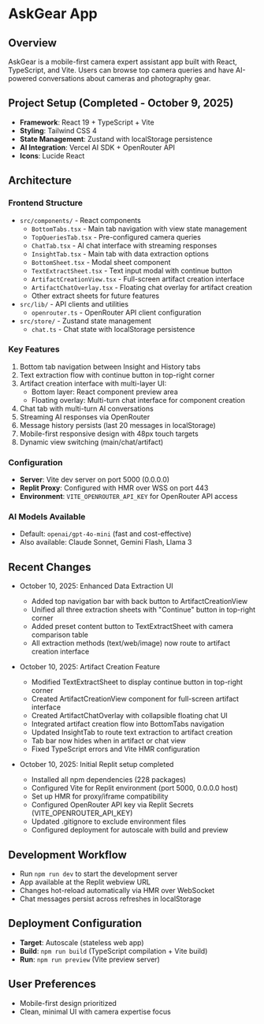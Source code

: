# AskGear App

## Overview
AskGear is a mobile-first camera expert assistant app built with React, TypeScript, and Vite. Users can browse top camera queries and have AI-powered conversations about cameras and photography gear.

## Project Setup (Completed - October 9, 2025)
- **Framework**: React 19 + TypeScript + Vite
- **Styling**: Tailwind CSS 4
- **State Management**: Zustand with localStorage persistence
- **AI Integration**: Vercel AI SDK + OpenRouter API
- **Icons**: Lucide React

## Architecture

### Frontend Structure
- `src/components/` - React components
  - `BottomTabs.tsx` - Main tab navigation with view state management
  - `TopQueriesTab.tsx` - Pre-configured camera queries
  - `ChatTab.tsx` - AI chat interface with streaming responses
  - `InsightTab.tsx` - Main tab with data extraction options
  - `BottomSheet.tsx` - Modal sheet component
  - `TextExtractSheet.tsx` - Text input modal with continue button
  - `ArtifactCreationView.tsx` - Full-screen artifact creation interface
  - `ArtifactChatOverlay.tsx` - Floating chat overlay for artifact creation
  - Other extract sheets for future features
- `src/lib/` - API clients and utilities
  - `openrouter.ts` - OpenRouter API client configuration
- `src/store/` - Zustand state management
  - `chat.ts` - Chat state with localStorage persistence

### Key Features
1. Bottom tab navigation between Insight and History tabs
2. Text extraction flow with continue button in top-right corner
3. Artifact creation interface with multi-layer UI:
   - Bottom layer: React component preview area
   - Floating overlay: Multi-turn chat interface for component creation
4. Chat tab with multi-turn AI conversations
5. Streaming AI responses via OpenRouter
6. Message history persists (last 20 messages in localStorage)
7. Mobile-first responsive design with 48px touch targets
8. Dynamic view switching (main/chat/artifact)

### Configuration
- **Server**: Vite dev server on port 5000 (0.0.0.0)
- **Replit Proxy**: Configured with HMR over WSS on port 443
- **Environment**: `VITE_OPENROUTER_API_KEY` for OpenRouter API access

### AI Models Available
- Default: `openai/gpt-4o-mini` (fast and cost-effective)
- Also available: Claude Sonnet, Gemini Flash, Llama 3

## Recent Changes
- October 10, 2025: Enhanced Data Extraction UI
  - Added top navigation bar with back button to ArtifactCreationView
  - Unified all three extraction sheets with "Continue" button in top-right corner
  - Added preset content button to TextExtractSheet with camera comparison table
  - All extraction methods (text/web/image) now route to artifact creation interface

- October 10, 2025: Artifact Creation Feature
  - Modified TextExtractSheet to display continue button in top-right corner
  - Created ArtifactCreationView component for full-screen artifact interface
  - Created ArtifactChatOverlay with collapsible floating chat UI
  - Integrated artifact creation flow into BottomTabs navigation
  - Updated InsightTab to route text extraction to artifact creation
  - Tab bar now hides when in artifact or chat view
  - Fixed TypeScript errors and Vite HMR configuration

- October 10, 2025: Initial Replit setup completed
  - Installed all npm dependencies (228 packages)
  - Configured Vite for Replit environment (port 5000, 0.0.0.0 host)
  - Set up HMR for proxy/iframe compatibility
  - Configured OpenRouter API key via Replit Secrets (VITE_OPENROUTER_API_KEY)
  - Updated .gitignore to exclude environment files
  - Configured deployment for autoscale with build and preview

## Development Workflow
- Run `npm run dev` to start the development server
- App available at the Replit webview URL
- Changes hot-reload automatically via HMR over WebSocket
- Chat messages persist across refreshes in localStorage

## Deployment Configuration
- **Target**: Autoscale (stateless web app)
- **Build**: `npm run build` (TypeScript compilation + Vite build)
- **Run**: `npm run preview` (Vite preview server)

## User Preferences
- Mobile-first design prioritized
- Clean, minimal UI with camera expertise focus
